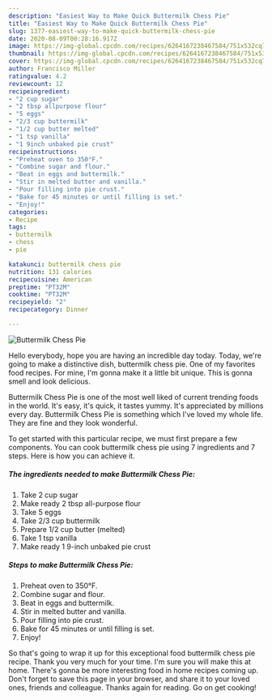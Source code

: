 ```yaml
---
description: "Easiest Way to Make Quick Buttermilk Chess Pie"
title: "Easiest Way to Make Quick Buttermilk Chess Pie"
slug: 1377-easiest-way-to-make-quick-buttermilk-chess-pie
date: 2020-08-09T00:28:16.917Z
image: https://img-global.cpcdn.com/recipes/6264167238467584/751x532cq70/buttermilk-chess-pie-recipe-main-photo.jpg
thumbnail: https://img-global.cpcdn.com/recipes/6264167238467584/751x532cq70/buttermilk-chess-pie-recipe-main-photo.jpg
cover: https://img-global.cpcdn.com/recipes/6264167238467584/751x532cq70/buttermilk-chess-pie-recipe-main-photo.jpg
author: Francisco Miller
ratingvalue: 4.2
reviewcount: 12
recipeingredient:
- "2 cup sugar"
- "2 tbsp allpurpose flour"
- "5 eggs"
- "2/3 cup buttermilk"
- "1/2 cup butter melted"
- "1 tsp vanilla"
- "1 9inch unbaked pie crust"
recipeinstructions:
- "Preheat oven to 350°F."
- "Combine sugar and flour."
- "Beat in eggs and buttermilk."
- "Stir in melted butter and vanilla."
- "Pour filling into pie crust."
- "Bake for 45 minutes or until filling is set."
- "Enjoy!"
categories:
- Recipe
tags:
- buttermilk
- chess
- pie

katakunci: buttermilk chess pie 
nutrition: 131 calories
recipecuisine: American
preptime: "PT32M"
cooktime: "PT32M"
recipeyield: "2"
recipecategory: Dinner

---
```



![Buttermilk Chess Pie](https://img-global.cpcdn.com/recipes/6264167238467584/751x532cq70/buttermilk-chess-pie-recipe-main-photo.jpg)

Hello everybody, hope you are having an incredible day today. Today, we're going to make a distinctive dish, buttermilk chess pie. One of my favorites food recipes. For mine, I'm gonna make it a little bit unique. This is gonna smell and look delicious.



Buttermilk Chess Pie is one of the most well liked of current trending foods in the world. It's easy, it's quick, it tastes yummy. It's appreciated by millions every day. Buttermilk Chess Pie is something which I've loved my whole life. They are fine and they look wonderful.


To get started with this particular recipe, we must first prepare a few components. You can cook buttermilk chess pie using 7 ingredients and 7 steps. Here is how you can achieve it.

<!--inarticleads1-->

##### The ingredients needed to make Buttermilk Chess Pie:

1. Take 2 cup sugar
1. Make ready 2 tbsp all-purpose flour
1. Take 5 eggs
1. Take 2/3 cup buttermilk
1. Prepare 1/2 cup butter (melted)
1. Take 1 tsp vanilla
1. Make ready 1 9-inch unbaked pie crust




<!--inarticleads2-->

##### Steps to make Buttermilk Chess Pie:

1. Preheat oven to 350°F.
1. Combine sugar and flour.
1. Beat in eggs and buttermilk.
1. Stir in melted butter and vanilla.
1. Pour filling into pie crust.
1. Bake for 45 minutes or until filling is set.
1. Enjoy!




So that's going to wrap it up for this exceptional food buttermilk chess pie recipe. Thank you very much for your time. I'm sure you will make this at home. There's gonna be more interesting food in home recipes coming up. Don't forget to save this page in your browser, and share it to your loved ones, friends and colleague. Thanks again for reading. Go on get cooking!
